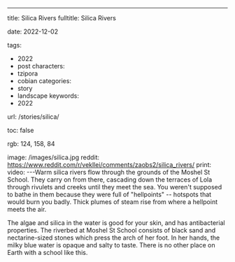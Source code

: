 ---
title: Silica Rivers
fulltitle: Silica Rivers

date: 2022-12-02

tags: 
- 2022
- post
characters:
- tzipora
- cobian
categories:
- story
- landscape
keywords:
- 2022

url: /stories/silica/

toc: false

rgb: 124, 158, 84

image: /images/silica.jpg
reddit: https://www.reddit.com/r/vekllei/comments/zaobs2/silica_rivers/
print:
video:
---Warm silica rivers flow through the grounds of the Moshel St School. They carry on from there, cascading down the terraces of Lola through rivulets and creeks until they meet the sea. You weren't supposed to bathe in them because they were full of "hellpoints" -- hotspots that would burn you badly. Thick plumes of steam rise from where a hellpoint meets the air.

The algae and silica in the water is good for your skin, and has antibacterial properties. The riverbed at Moshel St School consists of black sand and nectarine-sized stones which press the arch of her foot. In her hands, the milky blue water is opaque and salty to taste. There is no other place on Earth with a school like this.
